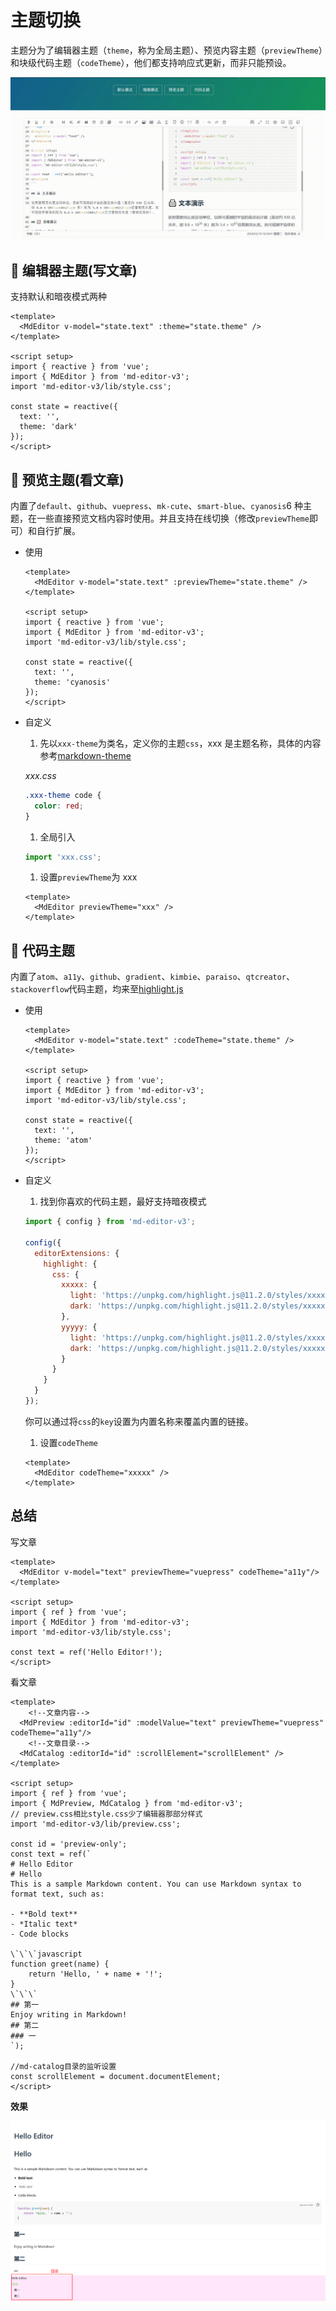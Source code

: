 # 主题切换

主题分为了编辑器主题（`theme`，称为全局主题）、预览内容主题（`previewTheme`）和块级代码主题（`codeTheme`），他们都支持响应式更新，而非只能预设。

![e2cec360-a35d-43b7-8992-46ae4db6a27e](md-editor-v3.assets/e2cec360-a35d-43b7-8992-46ae4db6a27e.gif)

## 🍧 编辑器主题(写文章)

支持默认和暗夜模式两种

```vue
<template>
  <MdEditor v-model="state.text" :theme="state.theme" />
</template>

<script setup>
import { reactive } from 'vue';
import { MdEditor } from 'md-editor-v3';
import 'md-editor-v3/lib/style.css';

const state = reactive({
  text: '',
  theme: 'dark'
});
</script>
```

## 🍡 预览主题(看文章)

内置了`default`、`github`、`vuepress`、`mk-cute`、`smart-blue`、`cyanosis`6 种主题，在一些直接预览文档内容时使用。并且支持在线切换（修改`previewTheme`即可）和自行扩展。

- 使用

  ```vue
  <template>
    <MdEditor v-model="state.text" :previewTheme="state.theme" />
  </template>
  
  <script setup>
  import { reactive } from 'vue';
  import { MdEditor } from 'md-editor-v3';
  import 'md-editor-v3/lib/style.css';
  
  const state = reactive({
    text: '',
    theme: 'cyanosis'
  });
  </script>
  ```

- 自定义

  1. 先以`xxx-theme`为类名，定义你的主题`css`，xxx 是主题名称，具体的内容参考[markdown-theme](https://github.com/imzbf/markdown-theme)

  *xxx.css*

  ```css
  .xxx-theme code {
    color: red;
  }
  ```

  1. 全局引入

  ```js
  import 'xxx.css';
  ```

  1. 设置`previewTheme`为 xxx

  ```vue
  <template>
    <MdEditor previewTheme="xxx" />
  </template>
  ```

## 🎄 代码主题

内置了`atom`、`a11y`、`github`、`gradient`、`kimbie`、`paraiso`、`qtcreator`、`stackoverflow`代码主题，均来至[highlight.js](https://highlightjs.org/)

- 使用

  ```vue
  <template>
    <MdEditor v-model="state.text" :codeTheme="state.theme" />
  </template>
  
  <script setup>
  import { reactive } from 'vue';
  import { MdEditor } from 'md-editor-v3';
  import 'md-editor-v3/lib/style.css';
  
  const state = reactive({
    text: '',
    theme: 'atom'
  });
  </script>
  ```

- 自定义

  1. 找到你喜欢的代码主题，最好支持暗夜模式

  ```js
  import { config } from 'md-editor-v3';
  
  config({
    editorExtensions: {
      highlight: {
        css: {
          xxxxx: {
            light: 'https://unpkg.com/highlight.js@11.2.0/styles/xxxxx-light.css',
            dark: 'https://unpkg.com/highlight.js@11.2.0/styles/xxxxx-dark.css'
          },
          yyyyy: {
            light: 'https://unpkg.com/highlight.js@11.2.0/styles/xxxxx-light.css',
            dark: 'https://unpkg.com/highlight.js@11.2.0/styles/xxxxx-dark.css'
          }
        }
      }
    }
  });
  ```

  你可以通过将`css`的`key`设置为内置名称来覆盖内置的链接。

  1. 设置`codeTheme`

  ```vue
  <template>
    <MdEditor codeTheme="xxxxx" />
  </template>
  ```

## 总结

写文章

```vue
<template>
  <MdEditor v-model="text" previewTheme="vuepress" codeTheme="a11y"/>
</template>

<script setup>
import { ref } from 'vue';
import { MdEditor } from 'md-editor-v3';
import 'md-editor-v3/lib/style.css';

const text = ref('Hello Editor!');
</script>
```

看文章

```vue
<template>
	<!--文章内容-->
  <MdPreview :editorId="id" :modelValue="text" previewTheme="vuepress" codeTheme="a11y"/>
	<!--文章目录-->
  <MdCatalog :editorId="id" :scrollElement="scrollElement" />
</template>

<script setup>
import { ref } from 'vue';
import { MdPreview, MdCatalog } from 'md-editor-v3';
// preview.css相比style.css少了编辑器那部分样式
import 'md-editor-v3/lib/preview.css';

const id = 'preview-only';
const text = ref(`
# Hello Editor
# Hello 
This is a sample Markdown content. You can use Markdown syntax to format text, such as:

- **Bold text**
- *Italic text*
- Code blocks

\`\`\`javascript
function greet(name) {
    return 'Hello, ' + name + '!';
}
\`\`\`
## 第一
Enjoy writing in Markdown!
## 第二
### 一
`);
    
//md-catalog目录的监听设置    
const scrollElement = document.documentElement;
</script>
```

**效果**

![image-20240319172604269](md-editor-v3.assets/image-20240319172604269.png)





